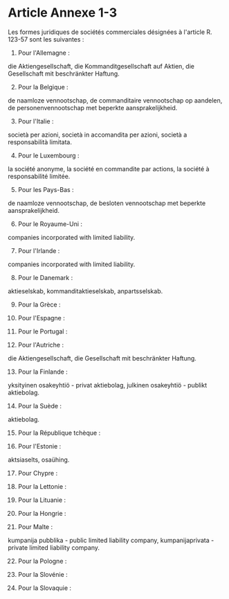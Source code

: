 # Article Annexe 1-3

Les formes juridiques de sociétés commerciales désignées à l'article R. 123-57 sont les suivantes :

1. Pour l'Allemagne :

die Aktiengesellschaft, die Kommanditgesellschaft auf Aktien, die Gesellschaft mit beschränkter Haftung.

2. Pour la Belgique :

de naamloze vennootschap, de commanditaire vennootschap op aandelen, de personenvennootschap met beperkte aansprakelijkheid.

3. Pour l'Italie :

società per azioni, società in accomandita per azioni, società a responsabilità limitata.

4. Pour le Luxembourg :

la société anonyme, la société en commandite par actions, la société à responsabilité limitée.

5. Pour les Pays-Bas :

de naamloze vennootschap, de besloten vennootschap met beperkte aansprakelijkheid.

6. Pour le Royaume-Uni :

companies incorporated with limited liability.

7. Pour l'Irlande :

companies incorporated with limited liability.

8. Pour le Danemark :

aktieselskab, kommanditaktieselskab, anpartsselskab.

9. Pour la Grèce :

10. Pour l'Espagne :

11. Pour le Portugal :

12. Pour l'Autriche :

die Aktiengesellschaft, die Gesellschaft mit beschränkter Haftung.

13. Pour la Finlande :

yksityinen osakeyhtiö - privat aktiebolag, julkinen osakeyhtiö - publikt aktiebolag.

14. Pour la Suède :

aktiebolag.

15. Pour la République tchèque :

16. Pour l'Estonie :

aktsiaselts, osaühing.

17. Pour Chypre :

18. Pour la Lettonie :

19. Pour la Lituanie :

20. Pour la Hongrie :

21. Pour Malte :

kumpanija pubblika - public limited liability company, kumpanijaprivata - private limited liability company.

22. Pour la Pologne :

23. Pour la Slovénie :

24. Pour la Slovaquie :
